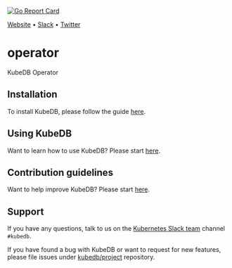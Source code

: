 [![Go Report Card](https://goreportcard.com/badge/github.com/kubedb/operator)](https://goreportcard.com/report/github.com/kubedb/operator)

[Website](https://kubedb.com) • [Slack](http://slack.kubernetes.io) • [Twitter](https://twitter.com/KubeDB)

# operator
KubeDB Operator

## Installation
To install KubeDB, please follow the guide [here](https://github.com/kubedb/cli/blob/master/docs/install.md).

## Using KubeDB
Want to learn how to use KubeDB? Please start [here](https://github.com/kubedb/cli/blob/master/docs/tutorials/README.md).

## Contribution guidelines
Want to help improve KubeDB? Please start [here](https://github.com/kubedb/cli/blob/master/CONTRIBUTING.md).

## Support
If you have any questions, talk to us on the [Kubernetes Slack team](http://slack.kubernetes.io/) channel `#kubedb`.

If you have found a bug with KubeDB or want to request for new features, please file issues under [kubedb/project](https://github.com/kubedb/project/issues/new) repository.
